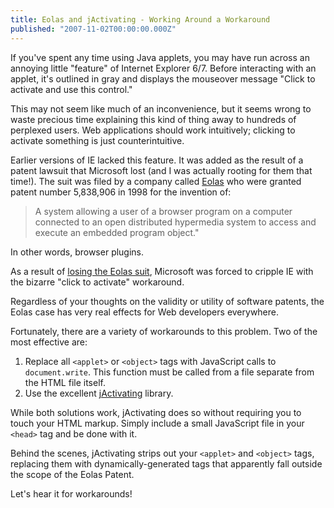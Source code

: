 ```yaml
---
title: Eolas and jActivating - Working Around a Workaround
published: "2007-11-02T00:00:00.000Z"
---
```


If you've spent any time using Java applets, you may have run across an annoying little "feature" of Internet Explorer 6/7. Before interacting with an applet, it's outlined in gray and displays the mouseover message "Click to activate and use this control."

This may not seem like much of an inconvenience, but it seems wrong to waste precious time explaining this kind of thing away to hundreds of perplexed users. Web applications should work intuitively; clicking to activate something is just counterintuitive.

Earlier versions of IE lacked this feature. It was added as the result of a patent lawsuit that Microsoft lost (and I was actually rooting for them that time!). The suit was filed by a company called [Eolas](http://www.eolas.com/) who were granted patent number 5,838,906 in 1998 for the invention of:

> A system allowing a user of a browser program on a computer connected to an open distributed hypermedia system to access and execute an embedded program object."

In other words, browser plugins.

As a result of [losing the Eolas suit](http://en.wikipedia.org/wiki/EOLAS), Microsoft was forced to cripple IE with the bizarre "click to activate" workaround.

Regardless of your thoughts on the validity or utility of software patents, the Eolas case has very real effects for Web developers everywhere.

Fortunately, there are a variety of workarounds to this problem. Two of the most effective are:

1.  Replace all `<applet>` or `<object>` tags with JavaScript calls to `document.write`. This function must be called from a file separate from the HTML file itself.
2.  Use the excellent [jActivating](http://jactivating.sf.net) library.

While both solutions work, jActivating does so without requiring you to touch your HTML markup. Simply include a small JavaScript file in your `<head>` tag and be done with it.

Behind the scenes, jActivating strips out your `<applet>` and `<object>` tags, replacing them with dynamically-generated tags that apparently fall outside the scope of the Eolas Patent.

Let's hear it for workarounds!